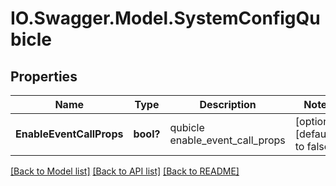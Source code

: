# IO.Swagger.Model.SystemConfigQubicle
## Properties

Name | Type | Description | Notes
------------ | ------------- | ------------- | -------------
**EnableEventCallProps** | **bool?** | qubicle enable_event_call_props | [optional] [default to false]

[[Back to Model list]](../README.md#documentation-for-models) [[Back to API list]](../README.md#documentation-for-api-endpoints) [[Back to README]](../README.md)

